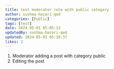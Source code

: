 ```yaml
---
title: test moderator role with public category
author: sushma-hazari-qed
categories: [Public]
tags: [test]
date: 2024-05-01 05:05:13 
updatedBy: sushma-hazari-qed
updated: 2024-05-01 05:10:37 
likes: 2
---
```


1. Moderator adding a post with category public
2. Editing the post